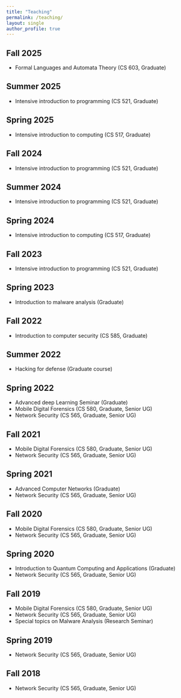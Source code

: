```yaml
---
title: "Teaching"
permalink: /teaching/
layout: single
author_profile: true
---
```

## Fall 2025

* Formal Languages and Automata Theory (CS 603, Graduate)

## Summer 2025

* Intensive introduction to programming (CS 521, Graduate)

## Spring 2025

* Intensive introduction to computing (CS 517, Graduate)

## Fall 2024

* Intensive introduction to programming (CS 521, Graduate)

## Summer 2024

* Intensive introduction to programming (CS 521, Graduate)

## Spring 2024

* Intensive introduction to computing (CS 517, Graduate)

## Fall 2023

* Intensive introduction to programming (CS 521, Graduate)

## Spring 2023

* Introduction to malware analysis (Graduate)

## Fall 2022

* Introduction to computer security (CS 585, Graduate)


## Summer 2022

* Hacking for defense (Graduate course)

## Spring 2022

* Advanced deep Learning Seminar (Graduate)
* Mobile Digital Forensics (CS 580, Graduate, Senior UG)
* Network Security (CS 565, Graduate, Senior UG)

## Fall 2021

* Mobile Digital Forensics (CS 580, Graduate, Senior UG)
* Network Security (CS 565, Graduate, Senior UG)

## Spring 2021

* Advanced Computer Networks (Graduate)
* Network Security (CS 565, Graduate, Senior UG)

## Fall 2020

* Mobile Digital Forensics (CS 580, Graduate, Senior UG)
* Network Security (CS 565, Graduate, Senior UG)

## Spring 2020

* Introduction to Quantum Computing and Applications (Graduate)
* Network Security (CS 565, Graduate, Senior UG)

## Fall 2019

* Mobile Digital Forensics (CS 580, Graduate, Senior UG)
* Network Security (CS 565, Graduate, Senior UG)
* Special topics on Malware Analysis (Research Seminar)

## Spring 2019

* Network Security (CS 565, Graduate, Senior UG)

## Fall 2018

* Network Security (CS 565, Graduate, Senior UG)
